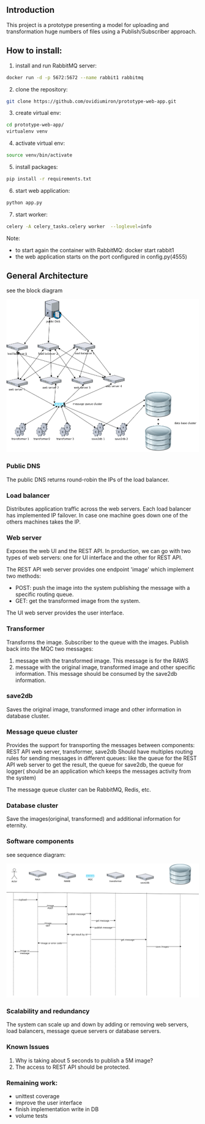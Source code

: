 ## Introduction
This project is a prototype presenting a model for uploading and transformation huge numbers of files using a Publish/Subscriber approach.

## How to install:
1. install and run RabbitMQ server: 
``` bash
docker run -d -p 5672:5672 --name rabbit1 rabbitmq
```

2. clone the repository: 
``` bash 
git clone https://github.com/ovidiumiron/prototype-web-app.git
```

3. create virtual env: 
``` bash
cd prototype-web-app/
virtualenv venv
```

4. activate virtual env: 
``` bash
source venv/bin/activate
```

5. install packages: 
``` bash
pip install -r requirements.txt
```

6. start web application: 
``` bash
python app.py
```

7. start worker: 
``` bash
celery -A celery_tasks.celery worker  --loglevel=info
```

Note:
- to start again the container with RabbitMQ: docker start rabbit1
- the web application starts on the port configured in config.py(4555)


## General Architecture

see the block diagram

![alt text](block_diagrams.png)
### Public DNS
The public DNS returns round-robin the IPs of the load balancer.

### Load balancer
Distributes application traffic across the web servers. Each load balancer has implemented IP failover.
In case one machine goes down one of the others machines takes the IP.

### Web server
Exposes the web UI and the REST API.
In production, we can go with two types of web servers: one for UI interface and the other for REST API.

The REST API web server provides one endpoint 'image' which implement two methods:
- POST: push the image into the system publishing the message with a specific routing queue.
- GET: get the transformed image from the system.

The UI web server provides the user interface.

### Transformer
Transforms the image. Subscriber to the queue with the images.
Publish back into the MQC two messages:
1. message with the transformed image. This message is for the RAWS
2. message with the original image, transformed image and other specific information.
This message should be consumed by the save2db information.

### save2db
Saves the original image, transformed image and other information in database cluster.

### Message queue cluster
Provides the support for transporting the messages between components: REST API web server, transformer, save2db
Should have multiples routing rules for sending messages in different queues: like the queue for the REST API web server to get the result, the queue for save2db, the queue for logger( should be an application which keeps the messages activity from the system)

The message queue cluster can be RabbitMQ, Redis, etc.

### Database cluster
Save the images(original, transformed) and additional information for eternity.

### Software components
see sequence diagram:

![alt text](sequence_diagram.png)


### Scalability and redundancy
The system can scale up and down by adding or removing web servers, load balancers, message queue servers or database servers.


### Known Issues
1. Why is taking about 5 seconds to publish a 5M image?
2. The access to REST API should be protected.



### Remaining work:
- unittest coverage
- improve the user interface
- finish implementation write in DB
- volume tests
